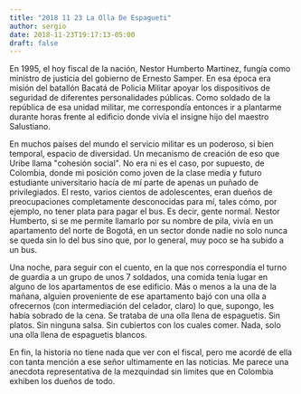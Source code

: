 ```yaml
---
title: "2018 11 23 La Olla De Espagueti"
author: sergio
date: 2018-11-23T19:17:13-05:00
draft: false
---
```

En 1995, el hoy fiscal de la nación, Nestor Humberto Martinez, fungía como
ministro de justicia del gobierno de Ernesto Samper. En esa época era misión del
batallón Bacatá de Policia Militar apoyar los dispositivos de seguridad de
diferentes personalidades públicas. Como soldado de la república de esa
unidad militar, me correspondía entonces ir a plantarme durante horas frente al
edificio donde vivía el insigne hijo del maestro Salustiano.

En muchos países del mundo el servicio militar es un poderoso, si bien temporal,
espacio de diversidad. Un mecanismo de creación de eso que Uribe llama "cohesión
social". No era ni es el caso, por supuesto, de Colombia, donde mi posición como
joven de la clase media y futuro estudiante universitario hacía de mí parte de
apenas un puñado de privilegiados. El resto, varios cientos de adolescentes,
eran dueños de preocupaciones completamente desconocidas para mí, tales cómo,
por ejemplo, no tener plata para pagar el bus. Es decir, gente normal. Nestor
Humberto, si se me permite llamarlo por su nombre de pila, vivía en un
apartamento del norte de Bogotá, en un sector donde nadie no solo nunca se queda
sin lo del bus sino que, por lo general, muy poco se ha subido a un bus.

Una noche, para seguir con el cuento, en la que nos correspondía el turno de
guardia a un grupo de unos 7 soldados, una comida tenía lugar en alguno de los
apartamentos de ese edificio. Más o menos a la una de la mañana, alguien
proveniente de ese apartamento bajó con una olla a ofrecernos (con
intermediación del celador, claro) lo que, supongo, les había sobrado de la
cena. Se trataba de una olla llena de espaguetis. Sin platos. Sin ninguna
salsa. Sin cubiertos con los cuales comer. Nada, solo una olla llena de
espaguetis blancos.

En fin, la historia no tiene nada que ver con el fiscal, pero me acordé de ella
con tanta mención a ese señor ultimamente en las noticias. Me parece una
anecdota representativa de la mezquindad sin limites que en Colombia exhiben los
dueños de todo.





